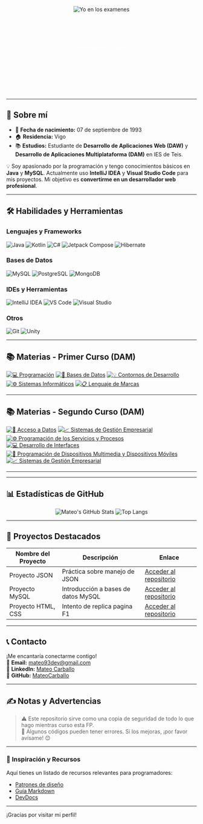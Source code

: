 <p align="center">
  <img src="https://media2.giphy.com/media/v1.Y2lkPTc5MGI3NjExdWdsMWNqdzhwYXJjZXRhcTV4dXZ0Znoxd3JpcXc5eTVtZ3Vja2pyNiZlcD12MV9pbnRlcm5hbF9naWZfYnlfaWQmY3Q9Zw/wcgn5fVDjvR7pdvz4C/giphy.gif" alt="Yo en los examenes">
</p>

<div style="background-image: url('https://avatars.githubusercontent.com/u/115709668?v=4'); background-size: cover; height: 200px; width: 100%; text-align: center;">
  <p style="padding-top: 70px; color: white;">¡Bienvenido a mi perfil!</p>
</div>

---

## 🚀 **Sobre mí**
- 🎉 **Fecha de nacimiento:** 07 de septiembre de 1993  
- 🏠 **Residencia:** Vigo  
- 📚 **Estudios:** Estudiante de **Desarrollo de Aplicaciones Web (DAW)** y **Desarrollo de Aplicaciones Multiplataforma (DAM)** en IES de Teis.  

💡 Soy apasionado por la programación y tengo conocimientos básicos en **Java** y **MySQL**. Actualmente uso **IntelliJ IDEA** y **Visual Studio Code** para mis proyectos. Mi objetivo es **convertirme en un desarrollador web profesional**.

---

## 🛠️ **Habilidades y Herramientas**
### Lenguajes y Frameworks  
![Java](https://img.shields.io/badge/-Java-007396?style=for-the-badge&logo=java&logoColor=white) 
![Kotlin](https://img.shields.io/badge/-Kotlin-0095D5?style=for-the-badge&logo=kotlin&logoColor=white) 
![C#](https://img.shields.io/badge/-C%23-239120?style=for-the-badge&logo=c-sharp&logoColor=white) 
![Jetpack Compose](https://img.shields.io/badge/-Jetpack%20Compose-4285F4?style=for-the-badge&logo=jetpack-compose&logoColor=white) 
![Hibernate](https://img.shields.io/badge/-Hibernate-59666C?style=for-the-badge&logo=hibernate&logoColor=white)  

### Bases de Datos  
![MySQL](https://img.shields.io/badge/-MySQL-4479A1?style=for-the-badge&logo=mysql&logoColor=white) 
![PostgreSQL](https://img.shields.io/badge/-PostgreSQL-336791?style=for-the-badge&logo=postgresql&logoColor=white) 
![MongoDB](https://img.shields.io/badge/-MongoDB-47A248?style=for-the-badge&logo=mongodb&logoColor=white)  

### IDEs y Herramientas  
![IntelliJ IDEA](https://img.shields.io/badge/-IntelliJ%20IDEA-000000?style=for-the-badge&logo=intellij-idea) 
![VS Code](https://img.shields.io/badge/-VS%20Code-007ACC?style=for-the-badge&logo=visual-studio-code&logoColor=white) 
![Visual Studio](https://img.shields.io/badge/-Visual%20Studio-5C2D91?style=for-the-badge&logo=visual-studio&logoColor=white)  

### Otros  
![Git](https://img.shields.io/badge/-Git-F05032?style=for-the-badge&logo=git&logoColor=white) 
![Unity](https://img.shields.io/badge/-Unity-000000?style=for-the-badge&logo=unity&logoColor=white)  

---

## 📚 **Materias - Primer Curso (DAM)** 

[![💻 Programación](https://img.shields.io/badge/-💻%20Programación-007ACC?style=for-the-badge)](https://github.com/MateoCarballo/Programacion)
[![🔧 Bases de Datos](https://img.shields.io/badge/-🔧%20Bases%20de%20Datos-00897B?style=for-the-badge)](https://github.com/MateoCarballo/BasesdeDatos)
[![💡 Contornos de Desarrollo](https://img.shields.io/badge/-💡%20Contornos%20de%20Desarrollo-FFB300?style=for-the-badge)](https://github.com/MateoCarballo/Contornos)
[![⚙️ Sistemas Informáticos](https://img.shields.io/badge/-⚙️%20Sistemas%20Informáticos-546E7A?style=for-the-badge)](https://github.com/MateoCarballo/SistemasInformaticos)
[![📋 Lenguaje de Marcas](https://img.shields.io/badge/-📋%20Lenguaje%20de%20Marcas-6A1B9A?style=for-the-badge)](https://github.com/MateoCarballo/LenguajeDeMarcas)

---

## 📚 **Materias - Segundo Curso (DAM)**

[![📂 Acceso a Datos](https://img.shields.io/badge/-📂%20Acceso%20a%20Datos-2E7D32?style=for-the-badge)](https://github.com/MateoCarballo/Acceso-a-Datos)
[![📈 Sistemas de Gestión Empresarial](https://img.shields.io/badge/-📈%20Sistemas%20de%20Gestión%20Empresarial-FF5722?style=for-the-badge)](https://github.com/MateoCarballo/Sistemas-de-Gestion-Empresarial)
[![⚙️ Programación de los Servicios y Procesos](https://img.shields.io/badge/-⚙️%20Programación%20de%20los%20Servicios%20y%20Procesos-FF5722?style=for-the-badge)](https://github.com/MateoCarballo/PSP)
[![💻 Desarrollo de Interfaces](https://img.shields.io/badge/-💻%20Desarrollo%20de%20Interfaces-4CAF50?style=for-the-badge)](https://github.com/MateoCarballo/DI)
[![📱 Programación de Dispositivos Multimedia y Dispositivos Móviles](https://img.shields.io/badge/-📱%20Programación%20de%20Dispositivos%20Multimedia%20y%20Dispositivos%20Móviles-2196F3?style=for-the-badge)](https://github.com/MateoCarballo/PMDM)
[![📈 Sistemas de Gestión Empresarial](https://img.shields.io/badge/-📈%20Sistemas%20de%20Gestión%20Empresarial-FF5722?style=for-the-badge)](https://github.com/MateoCarballo/SXE)

---

---

## 📊 **Estadísticas de GitHub**  

<p align="center">
  <img src="https://github-readme-stats.vercel.app/api?username=mateocarballo&hide=stars&show_icons=true&line_height=32" alt="Mateo's GitHub Stats">
  <img src="https://github-readme-stats.vercel.app/api/top-langs/?username=mateocarballo&layout=compact&langs_count=6" alt="Top Langs">
</p>

---

## 🌟 **Proyectos Destacados**

| Nombre del Proyecto | Descripción                         | Enlace                                                                 |
|---------------------|-------------------------------------|-----------------------------------------------------------------------|
| Proyecto JSON       | Práctica sobre manejo de JSON       | [Acceder al repositorio](https://github.com/MateoCarballo/AD/tree/main/Evaluacion%2001/Ficheros/Entregable%20JSON)|
| Proyecto MySQL      | Introducción a bases de datos MySQL | [Acceder al repositorio](https://github.com/MateoCarballo/AD/tree/main/Evaluacion%2001/Conexiones%20a%20DB/Entregable/Entregable_DB) |
| Proyecto HTML, CSS      | Intento de replica pagina F1 | [Acceder al repositorio](https://github.com/MateoCarballo/Entregable_LMSXI) |

---


## 📞 **Contacto**

¡Me encantaría conectarme contigo!  
📧 **Email:** [mateo93dev@gmail.com](mailto:mateo93dev@gmail.com)  
🔗 **LinkedIn:** [Mateo Carballo](https://www.linkedin.com/in/mateo-carballo/)  
🐙 **GitHub:** [MateoCarballo](https://github.com/MateoCarballo)  

---

## ✍️ **Notas y Advertencias**  
> ⚠️ Este repositorio sirve como una copia de seguridad de todo lo que hago mientras curso esta FP.  
> 🚧 Algunos códigos pueden tener errores. Si los mejoras, ¡por favor avísame! 😊  

---

### 🎨 **Inspiración y Recursos**  
Aquí tienes un listado de recursos relevantes para programadores:  
- [Patrones de diseño](https://refactoring.guru)  
- [Guía Markdown](https://daringfireball.net/projects/markdown/syntax)  
- [DevDocs](https://devdocs.io/css/)  

---

¡Gracias por visitar mi perfil!  
